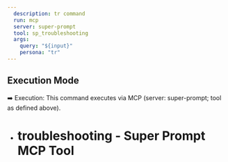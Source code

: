 ```yaml
---
  description: tr command
  run: mcp
  server: super-prompt
  tool: sp_troubleshooting
  args:
    query: "${input}"
    persona: "tr"
---
```


## Execution Mode

➡️ Execution: This command executes via MCP (server: super-prompt; tool as defined above).

- # **troubleshooting - Super Prompt MCP Tool**
